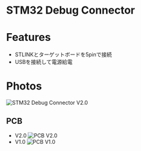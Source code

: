 # STM32 Debug Connector

# Features
- STLINKとターゲットボードを5pinで接続
- USBを接続して電源給電

# Photos
![STM32 Debug Connector V2.0](https://github.com/KimiakiK/STM32DebugConnector-hard/blob/images/STM32DebugConnector_V20.jpg)

## PCB
- V2.0
![PCB V2.0](https://github.com/KimiakiK/STM32DebugConnector-hard/blob/images/STM32DebugConnector_PCB_V20.jpg)
- V1.0
![PCB V1.0](https://github.com/KimiakiK/STM32DebugConnector-hard/blob/images/STM32DebugConnector_PCB_V10.jpg)
